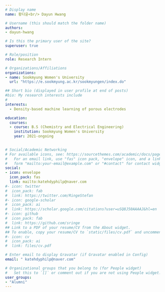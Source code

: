 ```yaml
---
# Display name
name: 황다윤<br/> Dayun Hwang 

# Username (this should match the folder name)
authors:
- dayun-hwang

# Is this the primary user of the site?
superuser: true

# Role/position
role: Research Intern

# Organizations/Affiliations
organizations:
- name: Sookmyung Women's University
  url: "https://e.sookmyung.ac.kr/sookmyungen/index.do"

## Short bio (displayed in user profile at end of posts)
#bio: My research interests include 
#
interests:
  - Density-based machine learning of porous electrodes

education:
  courses:
  - course: B.S (Chemistry and Electrical Engineering)
    institution: Sookmyung Women's University
    year: 2021-ongoing
  

# Social/Academic Networking
# For available icons, see: https://sourcethemes.com/academic/docs/page-builder/#icons
#   For an email link, use "fas" icon pack, "envelope" icon, and a link in the
#   form "mailto:your-email@example.com" or "#contact" for contact widget.
social:
- icon: envelope
  icon_pack: fas
  link: mailto:katehdyphilp@naver.com
#- icon: twitter
#  icon_pack: fab
#  link: https://twitter.com/RingeStefan
#- icon: google-scholar
#  icon_pack: ai
#  link: https://scholar.google.com/citations?user=uSQ8J50AAAAJ&hl=en
#- icon: github
#  icon_pack: fab
#  link: https://github.com/sringe
## Link to a PDF of your resume/CV from the About widget.
## To enable, copy your resume/CV to `static/files/cv.pdf` and uncomment the lines below.
#- icon: cv
#  icon_pack: ai
#  link: files/cv.pdf

# Enter email to display Gravatar (if Gravatar enabled in Config)
email: " katehdyphilp@naver.com"

# Organizational groups that you belong to (for People widget)
#   Set this to `[]` or comment out if you are not using People widget.
user_groups:
- "Alumni"
---
```



